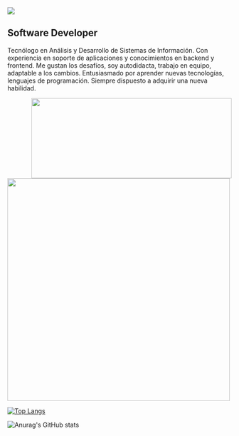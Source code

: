 <img align="center" src="https://media.giphy.com/media/XzUQTy8Ia9ajYvQN1H/giphy.gif">

## Software Developer

Tecnólogo en Análisis y Desarrollo de Sistemas de Información.
Con experiencia en soporte de aplicaciones y conocimientos en backend y frontend.
Me gustan los desafíos, soy autodidacta, trabajo en equipo, adaptable a
los cambios. Entusiasmado por aprender nuevas tecnologías, lenguajes de programación.
Siempre dispuesto a adquirir una nueva habilidad.

<img align="right" src="https://github.com/juankarlos999/juankarlos999/blob/master/lenguajes.png" height="180" width="450">


<img src="https://github-readme-stats.vercel.app/api/top-langs/?username=juankarlos999&layout=compact&&langs_count=8" width="500">


[![Top Langs](https://github-readme-stats.vercel.app/api/top-langs/?username=juankarlos999&layout=compact&&langs_count=8)](https://github.com/juankarlos999/github-readme-stats)

![Anurag's GitHub stats](https://github-readme-stats.vercel.app/api?username=juankarlos999&show_icons=true&theme=radical&custom_title=GitHubStats&&hide=stars,prs,issues,contribs)
